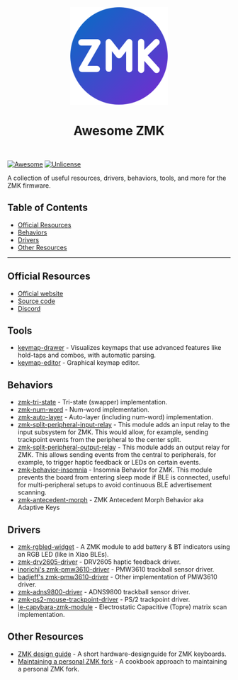 <div align="center">
  <img width="220" height="220" src="./logo.png" />
  <h1>Awesome ZMK</h1>
  <br/>
</div>

[![Awesome](https://cdn.rawgit.com/sindresorhus/awesome/d7305f38d29fed78fa85652e3a63e154dd8e8829/media/badge.svg)](https://github.com/sindresorhus/awesome) [![Unlicense](https://upload.wikimedia.org/wikipedia/commons/e/ee/Unlicense_Blue_Badge.svg)](https://unlicense.org)

A collection of useful resources, drivers, behaviors, tools, and more for the ZMK firmware.

## Table of Contents

- [Official Resources](#official-resources)
- [Behaviors](#behaviors)
- [Drivers](#drivers)
- [Other Resources](#other-resources)

---

## Official Resources

- [Official website](https://zmk.dev/)
- [Source code](https://github.com/zmkfirmware/zmk)
- [Discord](https://zmk.dev/community/discord/invite)

## Tools

- [keymap-drawer](https://github.com/caksoylar/keymap-drawer) - Visualizes keymaps that use advanced features like hold-taps and combos, with automatic parsing.
- [keymap-editor](https://github.com/nickcoutsos/keymap-editor) - Graphical keymap editor.

## Behaviors

- [zmk-tri-state](https://github.com/dhruvinsh/zmk-tri-state) - Tri-state (swapper) implementation.
- [zmk-num-word](https://github.com/dhruvinsh/zmk-num-word) - Num-word implementation.
- [zmk-auto-layer](https://github.com/urob/zmk-auto-layer) - Auto-layer (including num-word) implementation.
- [zmk-split-peripheral-input-relay](https://github.com/badjeff/zmk-split-peripheral-input-relay) - This module adds an input relay to the input subsystem for ZMK. This would allow, for example, sending trackpoint events from the peripheral to the center split.
- [zmk-split-peripheral-output-relay](https://github.com/badjeff/zmk-split-peripheral-output-relay) - This module adds an output relay for ZMK. This allows sending events from the central to peripherals, for example, to trigger haptic feedback or LEDs on certain events.
- [zmk-behavior-insomnia](https://github.com/badjeff/zmk-behavior-insomnia/) - Insomnia Behavior for ZMK. This module prevents the board from entering sleep mode if BLE is connected, useful for multi-peripheral setups to avoid continuous BLE advertisement scanning.
- [zmk-antecedent-morph](https://github.com/ssbb/zmk-antecedent-morph) - ZMK Antecedent Morph Behavior aka Adaptive Keys

## Drivers

- [zmk-rgbled-widget](https://github.com/caksoylar/zmk-rgbled-widget) - A ZMK module to add battery & BT indicators using an RGB LED (like in Xiao BLEs).
- [zmk-drv2605-driver](https://github.com/badjeff/zmk-drv2605-driver/) - DRV2605 haptic feedback driver.
- [inorichi's zmk-pmw3610-driver](https://github.com/inorichi/zmk-pmw3610-driver) - PMW3610 trackball sensor driver.
- [badjeff's zmk-pmw3610-driver](https://github.com/badjeff/zmk-pmw3610-driver) - Other implementation of PMW3610 driver.
- [zmk-adns9800-driver](https://github.com/badjeff/zmk-adns9800-driver) - ADNS9800 trackball sensor driver.
- [zmk-ps2-mouse-trackpoint-driver](https://github.com/infused-kim/kb_zmk_ps2_mouse_trackpoint_driver) - PS/2 trackpoint driver.
- [le-capybara-zmk-module](https://github.com/petejohanson/le-capybara-zmk-module) - Electrostatic Capacitive (Topre) matrix scan implementation.

## Other Resources

- [ZMK design guide](https://github.com/ebastler/zmk-designguide) - A short hardware-designguide for ZMK keyboards.
- [Maintaining a personal ZMK fork](https://gist.github.com/urob/68a1e206b2356a01b876ed02d3f542c7) - A cookbook approach to maintaining a personal ZMK fork.
